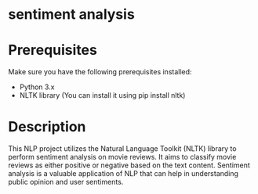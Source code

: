 # sentiment analysis

<h1>Prerequisites</h1>

Make sure you have the following prerequisites installed:
  - Python 3.x
  - NLTK library (You can install it using pip install nltk)


<h1>Description</h1> 

This NLP project utilizes the Natural Language Toolkit (NLTK) library to perform sentiment analysis on movie reviews. It aims to classify movie reviews as either positive or negative based on the text content. Sentiment analysis is a valuable application of NLP that can help in understanding public opinion and user sentiments.
